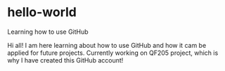 # hello-world
Learning how to use GitHub

Hi all! I am here learning about how to use GitHub and how it cam be applied for future projects.
Currently working on QF205 project, which is why I have created this GitHub account!
